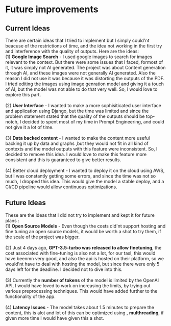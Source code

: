 # Future improvements
## Current Ideas
There are certain ideas that I tried to implement but I simply could'nt beacuse of the restrictions of time, and the 
idea not working in the first try and interference with the quality of outputs. Here are the ideas:
<br> (1) **Google Image Search** - I used google images to search for images relevant to the context. But there were some
issues that I faced, formost of it, it was simply not AI generated. The project was about Content generation through
AI, and these images were not generally AI generated. Also the reason I did not use it was because it was distorting the 
outputs of the PDF. I tried editing the images using image genration model and giving it a touch of AI, but the model was 
not able to do that very well. So, I would love to explore this part. </br>
<br> (2) **User Interface** - I wanted to make a more sophisiticated user interface and application using Django, but the time was limited and since the
problem statement stated that the quality of the outputs should be top-notch, I decided to spent most of my time in Prompt
Engineering, and could not give it a lot of time. </br>
<br> (3) **Data backed content** - I wanted to make the content more useful backing it up by data and graphs ,but they would not fit in
all kind of contexts and the model outputs with this feature were inconsistent. So, I decided to remove this idea. I would love to make this feature
more consistent and this is guaranteed to give better results. </br>
<br> (4) Better cloud deployment - I wanted to deploy it on the cloud using AWS, but I was constantly getting some errors, and since the time was
not so much, I dropped this idea. This would give the model a stable deploy, and a CI/CD pipeline would allow continuous optimizations. </br>

## Future Ideas
These are the ideas that I did not try to implement and kept it for future plans :
<br> (1) **Open Source Models** - Even though the costs did'nt support hosting and fine tuning an open source models, it would be worth
a shot to try them, if the scale of the project was bigger. </br>
<br> (2) Just 4 days ago, **GPT-3.5-turbo was released to allow finetuning**, the cost associated with fine-tuning is also not a lot, for
our tasl, this would have beenmn very good, and also the api is hosted on their platform, so we would'nt have to deal with hosting the 
model, but since there were only 5 days left for the deadline. I decided not to dive into this. </br>
<br> (3) Currently the **number of tokens** of the model is limited by the OpenAI API, I would have loved to work on increasing the limits,
by trying out various preprocessing techniques. This would have added further to the functionality of the app. </br>
<br> (4) **Latency Issues** - The model takes about 1.5 minutes to prepare the content, this is alot and lot of this can be optimized 
using , **multhreading**, if given more time I would have given this a shot.</br>
